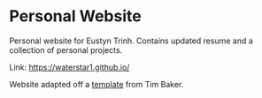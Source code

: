 # Personal Website

Personal website for Eustyn Trinh. Contains updated resume and a collection of personal projects. 

Link: https://waterstar1.github.io/

Website adapted off a <a href=https://github.com/tbakerx/react-resume-template>template</a> from Tim Baker.
